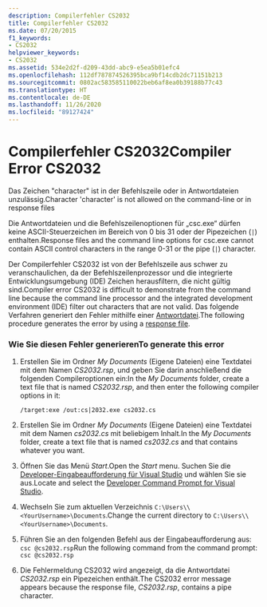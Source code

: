 ```yaml
---
description: Compilerfehler CS2032
title: Compilerfehler CS2032
ms.date: 07/20/2015
f1_keywords:
- CS2032
helpviewer_keywords:
- CS2032
ms.assetid: 534e2d2f-d209-43dd-abc9-e5ea5b01efc4
ms.openlocfilehash: 112df787874526395bca9bf14cdb2dc71151b213
ms.sourcegitcommit: 0802ac583585110022beb6af8ea0b39188b77c43
ms.translationtype: HT
ms.contentlocale: de-DE
ms.lasthandoff: 11/26/2020
ms.locfileid: "89127424"
---
```

# <a name="compiler-error-cs2032"></a><span data-ttu-id="a8376-103">Compilerfehler CS2032</span><span class="sxs-lookup"><span data-stu-id="a8376-103">Compiler Error CS2032</span></span>

<span data-ttu-id="a8376-104">Das Zeichen "character" ist in der Befehlszeile oder in Antwortdateien unzulässig.</span><span class="sxs-lookup"><span data-stu-id="a8376-104">Character 'character' is not allowed on the command-line or in response files</span></span>

 <span data-ttu-id="a8376-105">Die Antwortdateien und die Befehlszeilenoptionen für „csc.exe“ dürfen keine ASCII-Steuerzeichen im Bereich von 0 bis 31 oder der Pipezeichen (`|`) enthalten.</span><span class="sxs-lookup"><span data-stu-id="a8376-105">Response files and the command line options for csc.exe cannot contain ASCII control characters in the range 0-31 or the pipe (`|`) character.</span></span>

 <span data-ttu-id="a8376-106">Der Compilerfehler CS2032 ist von der Befehlszeile aus schwer zu veranschaulichen, da der Befehlszeilenprozessor und die integrierte Entwicklungsumgebung (IDE) Zeichen herausfiltern, die nicht gültig sind.</span><span class="sxs-lookup"><span data-stu-id="a8376-106">Compiler error CS2032 is difficult to demonstrate from the command line because the command line processor and the integrated development environment (IDE) filter out characters that are not valid.</span></span> <span data-ttu-id="a8376-107">Das folgende Verfahren generiert den Fehler mithilfe einer [Antwortdatei](../compiler-options/response-file-compiler-option.md).</span><span class="sxs-lookup"><span data-stu-id="a8376-107">The following procedure generates the error by using a [response file](../compiler-options/response-file-compiler-option.md).</span></span>

### <a name="to-generate-this-error"></a><span data-ttu-id="a8376-108">Wie Sie diesen Fehler generieren</span><span class="sxs-lookup"><span data-stu-id="a8376-108">To generate this error</span></span>

1. <span data-ttu-id="a8376-109">Erstellen Sie im Ordner *My Documents* (Eigene Dateien) eine Textdatei mit dem Namen *CS2032.rsp*, und geben Sie darin anschließend die folgenden Compileroptionen ein:</span><span class="sxs-lookup"><span data-stu-id="a8376-109">In the *My Documents* folder, create a text file that is named *CS2032.rsp*, and then enter the following compiler options in it:</span></span>
  
    ```console
    /target:exe /out:cs|2032.exe cs2032.cs
    ```

2. <span data-ttu-id="a8376-110">Erstellen Sie im Ordner *My Documents* (Eigene Dateien) eine Textdatei mit dem Namen *cs2032.cs* mit beliebigem Inhalt.</span><span class="sxs-lookup"><span data-stu-id="a8376-110">In the *My Documents* folder, create a text file that is named *cs2032.cs* and that contains whatever you want.</span></span>

3. <span data-ttu-id="a8376-111">Öffnen Sie das Menü *Start*.</span><span class="sxs-lookup"><span data-stu-id="a8376-111">Open the *Start* menu.</span></span> <span data-ttu-id="a8376-112">Suchen Sie die [Developer-Eingabeaufforderung für Visual Studio](../../../framework/tools/developer-command-prompt-for-vs.md) und wählen Sie sie aus.</span><span class="sxs-lookup"><span data-stu-id="a8376-112">Locate and select the [Developer Command Prompt for Visual Studio](../../../framework/tools/developer-command-prompt-for-vs.md).</span></span>

4. <span data-ttu-id="a8376-113">Wechseln Sie zum aktuellen Verzeichnis `C:\Users\\<YourUsername>\Documents`.</span><span class="sxs-lookup"><span data-stu-id="a8376-113">Change the current directory to `C:\Users\\<YourUsername>\Documents`.</span></span>

5. <span data-ttu-id="a8376-114">Führen Sie an den folgenden Befehl aus der Eingabeaufforderung aus: `csc @cs2032.rsp`</span><span class="sxs-lookup"><span data-stu-id="a8376-114">Run the following command from the command prompt: `csc @cs2032.rsp`</span></span>

6. <span data-ttu-id="a8376-115">Die Fehlermeldung CS2032 wird angezeigt, da die Antwortdatei *CS2032.rsp* ein Pipezeichen enthält.</span><span class="sxs-lookup"><span data-stu-id="a8376-115">The CS2032 error message appears because the response file, *CS2032.rsp*, contains a pipe character.</span></span>
